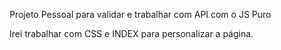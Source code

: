 Projeto Pessoal para validar e trabalhar com API 
com o JS Puro

Irei trabalhar com CSS e INDEX para personalizar a página. 